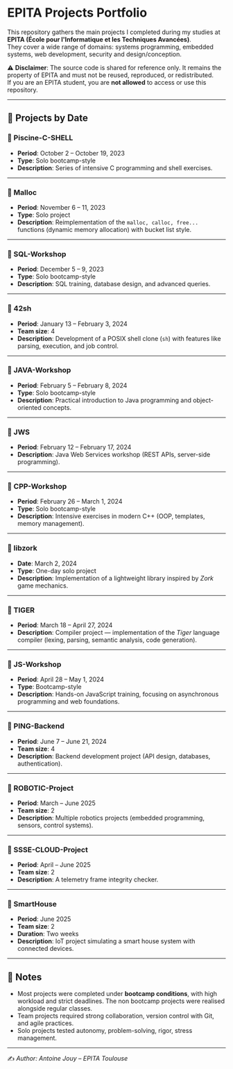 # EPITA Projects Portfolio

This repository gathers the main projects I completed during my studies at **EPITA (École pour l'Informatique et les Techniques Avancées)**.  
They cover a wide range of domains: systems programming, embedded systems, web development, security and design/conception.  

⚠️ **Disclaimer**: The source code is shared for reference only. It remains the property of EPITA and must not be reused, reproduced, or redistributed.  
If you are an EPITA student, you are **not allowed** to access or use this repository.

---

## 📂 Projects by Date

### 🔹 Piscine-C-SHELL  
- **Period**: October 2 – October 19, 2023  
- **Type**: Solo bootcamp-style  
- **Description**: Series of intensive C programming and shell exercises.  

---

### 🔹 Malloc  
- **Period**: November 6 – 11, 2023  
- **Type**: Solo project  
- **Description**: Reimplementation of the `malloc, calloc, free...` functions (dynamic memory allocation) with bucket list style.

---

### 🔹 SQL-Workshop  
- **Period**: December 5 – 9, 2023  
- **Type**: Solo bootcamp-style  
- **Description**: SQL training, database design, and advanced queries.  

---

### 🔹 42sh  
- **Period**: January 13 – February 3, 2024  
- **Team size**: 4  
- **Description**: Development of a POSIX shell clone (`sh`) with features like parsing, execution, and job control.  

---

### 🔹 JAVA-Workshop  
- **Period**: February 5 – February 8, 2024  
- **Type**: Solo bootcamp-style  
- **Description**: Practical introduction to Java programming and object-oriented concepts.  

---

### 🔹 JWS  
- **Period**: February 12 – February 17, 2024  
- **Description**: Java Web Services workshop (REST APIs, server-side programming).  

---

### 🔹 CPP-Workshop  
- **Period**: February 26 – March 1, 2024  
- **Type**: Solo bootcamp-style  
- **Description**: Intensive exercises in modern C++ (OOP, templates, memory management).  

---

### 🔹 libzork  
- **Date**: March 2, 2024  
- **Type**: One-day solo project  
- **Description**: Implementation of a lightweight library inspired by *Zork* game mechanics.  

---

### 🔹 TIGER  
- **Period**: March 18 – April 27, 2024  
- **Description**: Compiler project — implementation of the *Tiger* language compiler (lexing, parsing, semantic analysis, code generation).  

---

### 🔹 JS-Workshop  
- **Period**: April 28 – May 1, 2024  
- **Type**: Bootcamp-style  
- **Description**: Hands-on JavaScript training, focusing on asynchronous programming and web foundations.  

---

### 🔹 PING-Backend  
- **Period**: June 7 – June 21, 2024  
- **Team size**: 4  
- **Description**: Backend development project (API design, databases, authentication).  

---

### 🔹 ROBOTIC-Project  
- **Period**: March – June 2025  
- **Team size**: 2  
- **Description**: Multiple robotics projects (embedded programming, sensors, control systems).  

---

### 🔹 SSSE-CLOUD-Project  
- **Period**: April – June 2025  
- **Team size**: 2  
- **Description**: A telemetry frame integrity checker.

---

### 🔹 SmartHouse  
- **Period**: June 2025  
- **Team size**: 2  
- **Duration**: Two weeks  
- **Description**: IoT project simulating a smart house system with connected devices.  

---

## 📌 Notes
- Most projects were completed under **bootcamp conditions**, with high workload and strict deadlines. The non bootcamp projects were realised alongside regular classes. 
- Team projects required strong collaboration, version control with Git, and agile practices.  
- Solo projects tested autonomy, problem-solving, rigor, stress management. 

---

✍️ *Author: Antoine Jouy – EPITA Toulouse*

